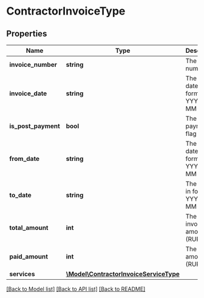 # ContractorInvoiceType

## Properties
Name | Type | Description | Notes
------------ | ------------- | ------------- | -------------
**invoice_number** | **string** | The invoice number. | 
**invoice_date** | **string** | The invoice date in format: YYYY-MM-DD | 
**is_post_payment** | **bool** | The post payment flag | 
**from_date** | **string** | The from date in format: YYYY-MM-DD | [optional] 
**to_date** | **string** | The to date in format: YYYY-MM-DD | [optional] 
**total_amount** | **int** | The total invoice amount (RUR). | 
**paid_amount** | **int** | The paid amount (RUR). | [optional] 
**services** | [**\Model\ContractorInvoiceServiceType**](ContractorInvoiceServiceType.md) |  | [optional] 

[[Back to Model list]](../README.md#documentation-for-models) [[Back to API list]](../README.md#documentation-for-api-endpoints) [[Back to README]](../README.md)


